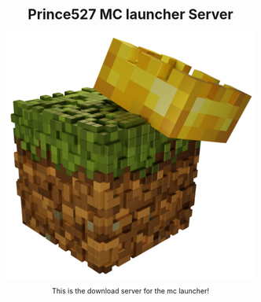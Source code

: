 <h1 align="center">Prince527 MC launcher Server</h1>

<img align="center" src="https://github.com/Prince527GitHub/Prince527-MC-launcher/raw/release/src/assets/image/logo.png?raw=true" alt="icon">

<p align="center">This is the download server for the mc launcher!</p>
